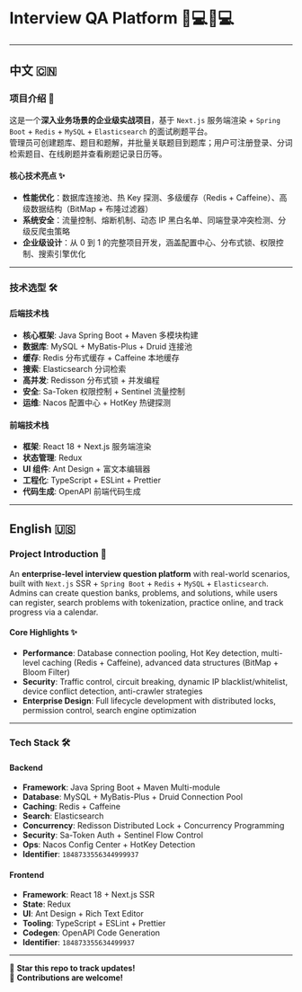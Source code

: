 # Interview QA Platform 👨💻👩💻


---

## 中文 🇨🇳

### 项目介绍 🚀
这是一个**深入业务场景的企业级实战项目**，基于 `Next.js` 服务端渲染 + `Spring Boot` + `Redis` + `MySQL` + `Elasticsearch` 的面试刷题平台。  
管理员可创建题库、题目和题解，并批量关联题目到题库；用户可注册登录、分词检索题目、在线刷题并查看刷题记录日历等。  

#### 核心技术亮点 ✨
- **性能优化**：数据库连接池、热 Key 探测、多级缓存（Redis + Caffeine）、高级数据结构（BitMap + 布隆过滤器）  
- **系统安全**：流量控制、熔断机制、动态 IP 黑白名单、同端登录冲突检测、分级反爬虫策略  
- **企业级设计**：从 0 到 1 的完整项目开发，涵盖配置中心、分布式锁、权限控制、搜索引擎优化  

---

### 技术选型 🛠️

#### 后端技术栈
- **核心框架**: Java Spring Boot + Maven 多模块构建  
- **数据库**: MySQL + MyBatis-Plus + Druid 连接池  
- **缓存**: Redis 分布式缓存 + Caffeine 本地缓存  
- **搜索**: Elasticsearch 分词检索  
- **高并发**: Redisson 分布式锁 + 并发编程  
- **安全**: Sa-Token 权限控制 + Sentinel 流量控制  
- **运维**: Nacos 配置中心 + HotKey 热键探测  

#### 前端技术栈
- **框架**: React 18 + Next.js 服务端渲染  
- **状态管理**: Redux  
- **UI 组件**: Ant Design + 富文本编辑器  
- **工程化**: TypeScript + ESLint + Prettier  
- **代码生成**: OpenAPI 前端代码生成  

---

## English 🇺🇸

### Project Introduction 🚀
An **enterprise-level interview question platform** with real-world scenarios, built with `Next.js` SSR + `Spring Boot` + `Redis` + `MySQL` + `Elasticsearch`.  
Admins can create question banks, problems, and solutions, while users can register, search problems with tokenization, practice online, and track progress via a calendar.

#### Core Highlights ✨
- **Performance**: Database connection pooling, Hot Key detection, multi-level caching (Redis + Caffeine), advanced data structures (BitMap + Bloom Filter)  
- **Security**: Traffic control, circuit breaking, dynamic IP blacklist/whitelist, device conflict detection, anti-crawler strategies  
- **Enterprise Design**: Full lifecycle development with distributed locks, permission control, search engine optimization  

---

### Tech Stack 🛠️

#### Backend
- **Framework**: Java Spring Boot + Maven Multi-module  
- **Database**: MySQL + MyBatis-Plus + Druid Connection Pool  
- **Caching**: Redis + Caffeine  
- **Search**: Elasticsearch  
- **Concurrency**: Redisson Distributed Lock + Concurrency Programming  
- **Security**: Sa-Token Auth + Sentinel Flow Control  
- **Ops**: Nacos Config Center + HotKey Detection  
- **Identifier**: `1848733556344999937`  

#### Frontend
- **Framework**: React 18 + Next.js SSR  
- **State**: Redux  
- **UI**: Ant Design + Rich Text Editor  
- **Tooling**: TypeScript + ESLint + Prettier  
- **Codegen**: OpenAPI Code Generation  
- **Identifier**: `184873355634499937`  

---

🌟 **Star this repo to track updates!**  
🔧 **Contributions are welcome!**
